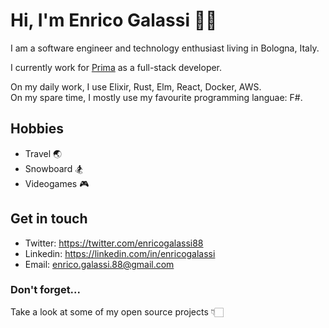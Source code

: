 # Hi, I'm Enrico Galassi 🐱‍💻

I am a software engineer and technology enthusiast living in Bologna, Italy.

I currently work for [Prima](https://www.prima.it) as a full-stack developer.

On my daily work, I use Elixir, Rust, Elm, React, Docker, AWS.  
On my spare time, I mostly use my favourite programming languae: F#.

## Hobbies

- Travel 🌏
- Snowboard 🏂
- Videogames 🎮

## Get in touch

- Twitter: https://twitter.com/enricogalassi88
- Linkedin: https://linkedin.com/in/enricogalassi
- Email: enrico.galassi.88@gmail.com

### Don't forget...

Take a look at some of my open source projects 👇🏻
<!--
**galassie/galassie** is a ✨ _special_ ✨ repository because its `README.md` (this file) appears on your GitHub profile.

Here are some ideas to get you started:

- 🔭 I’m currently working on ...
- 🌱 I’m currently learning ...
- 👯 I’m looking to collaborate on ...
- 🤔 I’m looking for help with ...
- 💬 Ask me about ...
- 📫 How to reach me: ...
- 😄 Pronouns: ...
- ⚡ Fun fact: ...
-->
